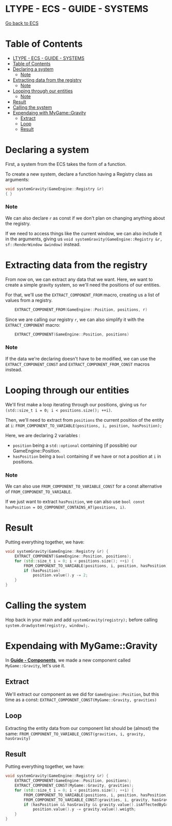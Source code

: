 # LTYPE - ECS - GUIDE - SYSTEMS

[Go back to ECS](../ECS.md)

# Table of Contents
- [LTYPE - ECS - GUIDE - SYSTEMS](#ltype---ecs---guide---systems)
- [Table of Contents](#table-of-contents)
- [Declaring a system](#declaring-a-system)
    - [Note](#note)
- [Extracting data from the registry](#extracting-data-from-the-registry)
    - [Note](#note-1)
- [Looping through our entities](#looping-through-our-entities)
    - [Note](#note-2)
- [Result](#result)
- [Calling the system](#calling-the-system)
- [Expendaing with MyGame::Gravity](#expendaing-with-mygamegravity)
  - [Extract](#extract)
  - [Loop](#loop)
  - [Result](#result-1)

# Declaring a system

First, a system from the ECS takes the form of a function.

To create a new system, declare a function having a Registry class as arguments:

```cpp
void systemGravity(GameEngine::Registry &r)
{ }
```

### Note

We can also declare `r` as const if we don't plan on changing anything about the registry.

If we need to access things like the current window, we can also include it in the arguments, giving us `void systemGravity(GameEngine::Registry &r, sf::RenderWindow &window)` instead.

# Extracting data from the registry

From now on, we can extract any data that we want. Here, we want to create a simple gravity system, so we'll need the positions of our entities.

For that, we'll use the `EXTRACT_COMPONENT_FROM` macro, creating us a list of values from a registry.

```cpp
    EXTRACT_COMPONENT_FROM(GameEngine::Position, positions, r)
```

Since we are calling our registry `r`, we can also simplify it with the `EXTRACT_COMPONENT` macro:

```cpp
    EXTRACT_COMPONENT(GameEngine::Position, positions)
```

### Note

If the data we're declaring doesn't have to be modified, we can use the `EXTRACT_COMPONENT_CONST` and `EXTRACT_COMPONENT_FROM_CONST` macros instead.

# Looping through our entities

We'll first make a loop iterating through our positions, giving us `for (std::size_t i = 0; i < positions.size(); ++i)`.

Then, we'll need to extract from `positions` the current position of the entity at `i`: `FROM_COMPONENT_TO_VARIABLE(positions, i, position, hasPosition);`

Here, we are declaring 2 variables :
- `position` being a `std::optional` containing (if possible) our GameEngine::Position.
- `hasPosition` being a `bool` containing if we have or not a position at `i` in positions.

### Note

We can also use `FROM_COMPONENT_TO_VARIABLE_CONST` for a const alternative of `FROM_COMPONENT_TO_VARIABLE`.

If we just want to extract `hasPosition`, we can also use `bool const hasPosition = DO_COMPONENT_CONTAINS_AT(positions, i)`.


# Result

Putting everything together, we have:

```cpp
void systemGravity(GameEngine::Registry &r) {
    EXTRACT_COMPONENT(GameEngine::Position, positions);
    for (std::size_t i = 0; i < positions.size(); ++i) {
        FROM_COMPONENT_TO_VARIABLE(positions, i, position, hasPosition);
        if (hasPosition)
            position.value().y -= 2;
    }
}
```

# Calling the system

Hop back in your main and add `systemGravity(registry);` before calling `system.drawSystem(registry, window);`.

# Expendaing with MyGame::Gravity

In [**Guide - Components**](ecs/guides/COMPONENTS.md), we made a new component called `MyGame::Gravity`, let's use it.

## Extract

We'll extract our component as we did for `GameEngine::Position`, but this time as a const: `EXTRACT_COMPONENT_CONST(MyGame::Gravity, gravities)`

## Loop

Extracting the entity data from our component list should be (almost) the same: `FROM_COMPONENT_TO_VARIABLE_CONST(gravities, i, gravity, hasGravity)`

## Result

Putting everything together, we have:

```cpp
void systemGravity(GameEngine::Registry &r) {
    EXTRACT_COMPONENT(GameEngine::Position, positions);
    EXTRACT_COMPONENT_CONST(MyGame::Gravity, gravities);
    for (std::size_t i = 0; i < positions.size(); ++i) {
        FROM_COMPONENT_TO_VARIABLE(positions, i, position, hasPosition);
        FROM_COMPONENT_TO_VARIABLE_CONST(gravities, i, gravity, hasGravity);
        if (hasPosition && hasGravity && gravity.value().isAffectedByGravity)
            position.value().y -= gravity.value().weigth;
    }
}
```
